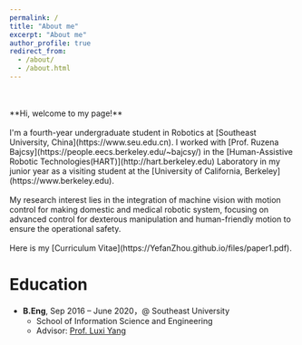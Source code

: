```yaml
---
permalink: /
title: "About me"
excerpt: "About me"
author_profile: true
redirect_from: 
  - /about/
  - /about.html
---
```

<br/>
<br/>
**Hi, welcome to my page!**
<br/>
<br/>
I'm a fourth-year undergraduate student in Robotics at [Southeast University, China](https://www.seu.edu.cn).  
I worked with [Prof. Ruzena Bajcsy](https://people.eecs.berkeley.edu/~bajcsy/) in the [Human-Assistive Robotic Technologies(HART)](http://hart.berkeley.edu) Laboratory in my junior year as a visiting student at the [University of California, Berkeley](https://www.berkeley.edu).
<br/> 
<br/> 
My research interest lies in the integration of machine vision with motion control for making domestic and medical robotic system, focusing on advanced control for dexterous manipulation and human-friendly motion to ensure the operational safety.
<br/> 
<br/> 
Here is my [Curriculum Vitae](https://YefanZhou.github.io/files/paper1.pdf).

  


Education
======
* **B.Eng**, Sep 2016 – June 2020，@ Southeast University  
	* School of Information Science and Engineering  
	* Advisor: [Prof. Luxi Yang](https://radio.seu.edu.cn/2018/0423/c19940a213606/pagem.htm)
